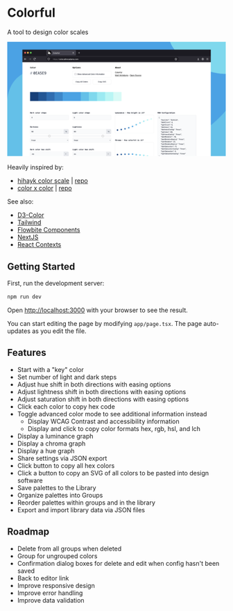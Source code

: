 # Colorful

A tool to design color scales

![screenshot](/public/thumbnail.png)

Heavily inspired by:

- [hihayk color scale](https://hihayk.github.io/scale/) | [repo](https://github.com/hihayk/scale)
- [color x color](https://colorcolor.in/) | [repo](https://github.com/saneef/color-color)

See also:

- [D3-Color](https://d3js.org/d3-color)
- [Tailwind](https://tailwindcss.com/)
- [Flowbite Components](https://flowbite.com/docs/getting-started/introduction/)
- [NextJS](https://nextjs.org/)
- [React Contexts](https://react.dev/learn/passing-data-deeply-with-context)

## Getting Started

First, run the development server:

```bash
npm run dev
```

Open [http://localhost:3000](http://localhost:3000) with your browser to see the result.

You can start editing the page by modifying `app/page.tsx`. The page auto-updates as you edit the file.

## Features

- Start with a "key" color
- Set number of light and dark steps
- Adjust hue shift in both directions with easing options
- Adjust lightness shift in both directions with easing options
- Adjust saturation shift in both directions with easing options
- Click each color to copy hex code
- Toggle advanced color mode to see additional information instead
  - Display WCAG Contrast and accessibility information
  - Display and click to copy color formats hex, rgb, hsl, and lch
- Display a luminance graph
- Display a chroma graph
- Display a hue graph
- Share settings via JSON export
- Click button to copy all hex colors
- Click a button to copy an SVG of all colors to be pasted into design software
- Save palettes to the Library
- Organize palettes into Groups
- Reorder palettes within groups and in the library
- Export and import library data via JSON files

## Roadmap

- Delete from all groups when deleted
- Group for ungrouped colors
- Confirmation dialog boxes for delete and edit when config hasn't been saved
- Back to editor link
- Improve responsive design
- Improve error handling
- Improve data validation
